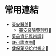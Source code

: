 # 常用連結

* [臺安醫院](https://www.tahsda.org.tw/m/)🏥 
  * [臺安醫院藥劑科](https://www.tahsda.org.tw/departments/?Dept=%E8%97%A5%E5%8A%91%E7%A7%91)💊 
* [藥品資訊與辨識](https://www.tahsda.org.tw/drugs/)🔎 
* [許可證查詢](https://info.fda.gov.tw/MLMS/H0001.aspx)🔎
* [健保藥品給付規定](https://www.nhi.gov.tw/Content_List.aspx?n=E70D4F1BD029DC37&topn=5FE8C9FEAE863B46)📑 



